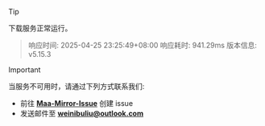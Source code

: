 > [!TIP]
下载服务正常运行。


> 响应时间: 2025-04-25 23:25:49+08:00
> 响应耗时: 941.29ms
> 版本信息: v5.15.3

> [!IMPORTANT]
> 当服务不可用时，请通过下列方式联系我们: 
> - 前往 **[Maa-Mirror-Issue](https://github.com/MaaMirror/Maa-Mirror-Issue/issues)** 创建 issue
> - 发送邮件至 **<a href="mailto:weinibuliu@outlook.com">weinibuliu@outlook.com</a>**
